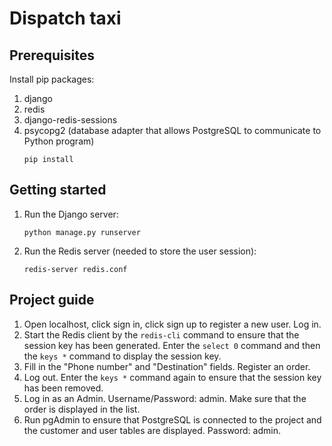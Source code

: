 # Dispatch taxi

## Prerequisites

Install pip packages:

1. django
2. redis
3. django-redis-sessions
4. psycopg2 (database adapter that allows PostgreSQL to communicate to Python program)
   ````
   pip install
   ````

## Getting started

1. Run the Django server:
   ````
   python manage.py runserver
   ````

2. Run the Redis server (needed to store the user session):
   ````
   redis-server redis.conf
   ````

## Project guide

1. Open localhost, click sign in, click sign up to register a new user. Log in.
2. Start the Redis client by the `redis-cli` command to ensure that the session key has been generated. Enter the `select 0` command and then the `keys *` command to display the session key.
3. Fill in the "Phone number" and "Destination" fields. Register an order.
4. Log out. Enter the `keys *` command again to ensure that the session key has been removed. 
5. Log in as an Admin. Username/Password: admin. Make sure that the order is displayed in the list.
6. Run pgAdmin to ensure that PostgreSQL is connected to the project and the customer and user tables are displayed. Password: admin.